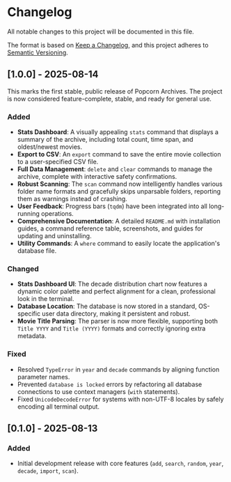 # Changelog

All notable changes to this project will be documented in this file.

The format is based on [Keep a Changelog](https://keepachangelog.com/en/1.0.0/),
and this project adheres to [Semantic Versioning](https://semver.org/spec/v2.0.0.html).

## [1.0.0] - 2025-08-14

This marks the first stable, public release of Popcorn Archives. The project is now considered feature-complete, stable, and ready for general use.

### Added

-   **Stats Dashboard**: A visually appealing `stats` command that displays a summary of the archive, including total count, time span, and oldest/newest movies.
-   **Export to CSV**: An `export` command to save the entire movie collection to a user-specified CSV file.
-   **Full Data Management**: `delete` and `clear` commands to manage the archive, complete with interactive safety confirmations.
-   **Robust Scanning**: The `scan` command now intelligently handles various folder name formats and gracefully skips unparsable folders, reporting them as warnings instead of crashing.
-   **User Feedback**: Progress bars (`tqdm`) have been integrated into all long-running operations.
-   **Comprehensive Documentation**: A detailed `README.md` with installation guides, a command reference table, screenshots, and guides for updating and uninstalling.
-   **Utility Commands**: A `where` command to easily locate the application's database file.

### Changed

-   **Stats Dashboard UI**: The decade distribution chart now features a dynamic color palette and perfect alignment for a clean, professional look in the terminal.
-   **Database Location**: The database is now stored in a standard, OS-specific user data directory, making it persistent and robust.
-   **Movie Title Parsing**: The parser is now more flexible, supporting both `Title YYYY` and `Title (YYYY)` formats and correctly ignoring extra metadata.

### Fixed

-   Resolved `TypeError` in `year` and `decade` commands by aligning function parameter names.
-   Prevented `database is locked` errors by refactoring all database connections to use context managers (`with` statements).
-   Fixed `UnicodeDecodeError` for systems with non-UTF-8 locales by safely encoding all terminal output.

## [0.1.0] - 2025-08-13

### Added

-   Initial development release with core features (`add`, `search`, `random`, `year`, `decade`, `import`, `scan`).